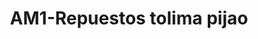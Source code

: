 ---
title: "AM1-Repuestos tolima pijao"
url: /fusagasuga/am1-repuestos-tolima-pijao/
shop: motocicleta
---